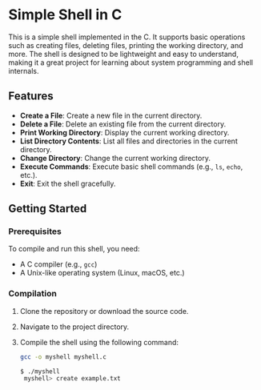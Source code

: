 # Simple Shell in C

This is a simple shell implemented in the C. It supports basic operations such as creating files, deleting files, printing the working directory, and more. The shell is designed to be lightweight and easy to understand, making it a great project for learning about system programming and shell internals.

## Features

- **Create a File**: Create a new file in the current directory.
- **Delete a File**: Delete an existing file from the current directory.
- **Print Working Directory**: Display the current working directory.
- **List Directory Contents**: List all files and directories in the current directory.
- **Change Directory**: Change the current working directory.
- **Execute Commands**: Execute basic shell commands (e.g., `ls`, `echo`, etc.).
- **Exit**: Exit the shell gracefully.

## Getting Started

### Prerequisites

To compile and run this shell, you need:

- A C compiler (e.g., `gcc`)
- A Unix-like operating system (Linux, macOS, etc.)

### Compilation

1. Clone the repository or download the source code.
2. Navigate to the project directory.
3. Compile the shell using the following command:

   ```bash
   gcc -o myshell myshell.c

   $ ./myshell
    myshell> create example.txt
    